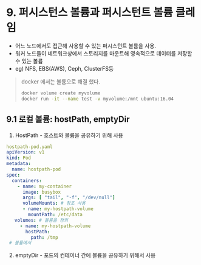 # 9. 퍼시스턴스 볼륨과 퍼시스턴트 볼륨 클레임
- 어느 노드에서도 접근해 사용할 수 있는 퍼시스턴트 볼륨을 사용.
- 워커 노드들이 네트워크상에서 스토리지를 마운트해 영속적으로 데이터를 저장할 수 있는 볼륨
- eg) NFS, EBS(AWS), Ceph, ClusterFS등

> docker 에서는 볼륨으로 해결 했다.
> ```sh
> docker volume create myvolume
> docker run -it --name test -v myvolume:/mnt ubuntu:16.04
> ```

## 9.1 로컬 볼륨: hostPath, emptyDir
1. HostPath - 호스트와 볼륨을 공유하기 위해 사용
```yaml
hostpath-pod.yaml
apiVersion: v1
kind: Pod
metadata:
  name: hostpath-pod
spec:
  containers:
    - name: my-container
      image: busybox
      args: [ "tail", "-f", "/dev/null"]
      volumeMounts: # 참조 사용
      - name: my-hostpath-volume
        mountPath: /etc/data
   volumes: # 볼륨을 정의
     - name: my-hostpath-volume
       hostPath:
         path: /tmp
 # 볼륨에서         
```

2. emptyDir - 포드의 컨테이너 간에 볼륨을 공유하기 위해서 사용





<!--stackedit_data:
eyJoaXN0b3J5IjpbLTEyMzc1MjgyMjhdfQ==
-->